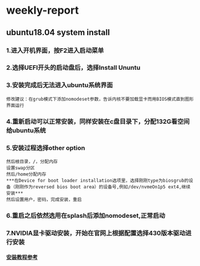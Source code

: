 # weekly-report
## ubuntu18.04 system install
### 1.进入开机界面，按F2进入启动菜单
### 2.选择UEFI开头的启动盘后，选择Install Ununtu
### 3.安装完成后无法进入ubuntu系统界面
    修改建议：在grub模式下添加nomodeset参数，告诉内核不要加载显卡而用BIOS模式直到图形界面运行
### 4.重新启动可以正常安装，同样安装在c盘目录下，分配132G看空间给ubuntu系统
### 5.安装过程选择other option
    然后根目录，/，分配内存
    设置swap分区
    然后/home分配内存
    ***在Device for boot loader installation选项里，选择刚刚type为biosgrub的设备（刚刚作为reversed bios boot area）的设备号,例如/dev/nvmeOn1p5 ext4,继续安装***
    然后设置用户，密码，完成安装，重启
### 6.重启之后依然选用在splash后添加nomodeset,正常启动
### 7.NVIDIA显卡驱动安装，开始在官网上根据配置选择430版本驱动进行安装
####    [安装教程参考](https://blog.csdn.net/xunan003/article/details/81665835)
    
